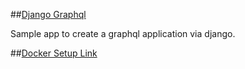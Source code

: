 ##[Django Graphql](https://app.pluralsight.com/guides/develop-a-microservice-using-ariadne-graphql-with-django)

Sample app to create a graphql application via django.

##[Docker Setup Link](https://blog.jani.tiainen.cc/django/2019/02/09/django-dev-with-docker-compose.html)